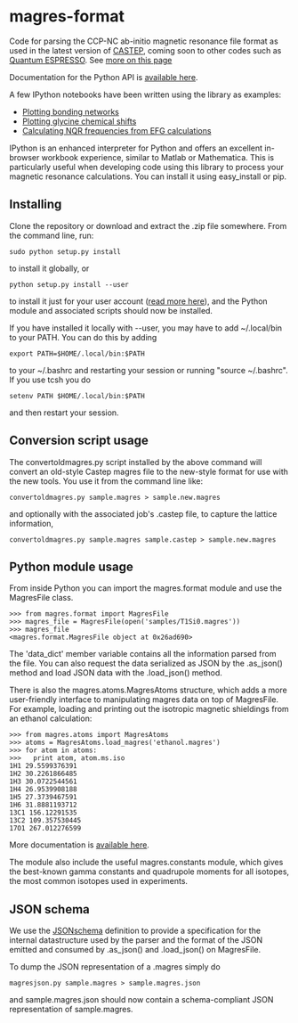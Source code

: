 magres-format
=============

Code for parsing the CCP-NC ab-initio magnetic resonance file format as used in the latest version of [CASTEP](http://www.castep.org), coming soon to other codes such as [Quantum ESPRESSO](http://www.quantum-espresso.org). See [more on this page](http://www.ccpnc.ac.uk/pmwiki.php/CCPNC/Fileformat)

Documentation for the Python API is [available here](http://tfgg.github.io/magres-format/build/html/).

A few IPython notebooks have been written using the library as examples:

 * [Plotting bonding networks](http://nbviewer.ipython.org/7203658)
 * [Plotting glycine chemical shifts](http://nbviewer.ipython.org/6699984)
 * [Calculating NQR frequencies from EFG calculations](http://nbviewer.ipython.org/7548650)

IPython is an enhanced interpreter for Python and offers an excellent in-browser workbook experience, similar to Matlab or Mathematica. This is particularly useful when developing code using this library to process your magnetic resonance calculations. You can install it using easy_install or pip.

Installing
----------

Clone the repository or download and extract the .zip file somewhere. From the command line, run:

    sudo python setup.py install
    
to install it globally, or

    python setup.py install --user
    
to install it just for your user account ([read more here](http://docs.python.org/2/install/#alternate-installation)), and the Python module and associated scripts should now be installed.

If you have installed it locally with --user, you may have to add ~/.local/bin to your PATH. You can do this by adding

    export PATH=$HOME/.local/bin:$PATH
    
to your ~/.bashrc and restarting your session or running "source ~/.bashrc". If you use tcsh you do

    setenv PATH $HOME/.local/bin:$PATH
    
and then restart your session.

Conversion script usage
-----------------------

The convertoldmagres.py script installed by the above command will convert an old-style Castep magres file to
the new-style format for use with the new tools. You use it from the command line like:

    convertoldmagres.py sample.magres > sample.new.magres

and optionally with the associated job's .castep file, to capture the lattice information,

    convertoldmagres.py sample.magres sample.castep > sample.new.magres

Python module usage
-------------------

From inside Python you can import the magres.format module and use the MagresFile class.


    >>> from magres.format import MagresFile
    >>> magres_file = MagresFile(open('samples/T1Si0.magres'))
    >>> magres_file
    <magres.format.MagresFile object at 0x26ad690>

The 'data_dict' member variable contains all the information parsed from the file. You can also request the data
serialized as JSON by the .as_json() method and load JSON data with the .load_json() method.

There is also the magres.atoms.MagresAtoms structure, which adds a more user-friendly interface to manipulating magres data on
top of MagresFile. For example, loading and printing out the isotropic magnetic shieldings from an ethanol calculation:

    >>> from magres.atoms import MagresAtoms
    >>> atoms = MagresAtoms.load_magres('ethanol.magres')
    >>> for atom in atoms:
    >>>   print atom, atom.ms.iso
    1H1 29.5599376391
    1H2 30.2261866485
    1H3 30.0722544561
    1H4 26.9539908188
    1H5 27.3739467591
    1H6 31.8881193712
    13C1 156.12291535
    13C2 109.357530445
    17O1 267.012276599

More documentation is [available here](http://tfgg.github.io/magres-format/build/html/).

The module also include the useful magres.constants module, which gives the best-known gamma constants and quadrupole 
moments for all isotopes, the most common isotopes used in experiments.

JSON schema
-----------

We use the [JSONschema](http://json-schema.org/) definition to provide a specification for the internal datastructure used by the parser and the format of the JSON emitted and consumed by .as_json() and .load_json() on MagresFile.

To dump the JSON representation of a .magres simply do

    magresjson.py sample.magres > sample.magres.json

and sample.magres.json should now contain a schema-compliant JSON representation of sample.magres.
